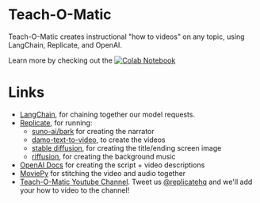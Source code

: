 # Teach-O-Matic
Teach-O-Matic creates instructional "how to videos" on any topic, using LangChain, Replicate, and OpenAI.

Learn more by checking out the [![Colab Notebook](https://colab.research.google.com/assets/colab-badge.svg)](https://colab.research.google.com/github/cbh123/teach-o-matic/blob/main/Teach_O_Matic.ipynb)

# Links
- [LangChain](https://python.langchain.com/en/latest/), for chaining together our model requests.
- [Replicate](https://replicate.com), for running:
  - [suno-ai/bark](https://github.com/suno-ai/bark) for creating the narrator
  - [damo-text-to-video](https://replicate.com/cjwbw/damo-text-to-video), to create the videos
  - [stable diffusion](https://replicate.com/stability-ai/stable-diffusion), for creating the title/ending screen image
  - [riffusion](https://replicate.com/riffusion/riffusion), for creating the background music
- [OpenAI Docs](https://beta.openai.com) for creating the script + video descriptions
- [MoviePy](https://zulko.github.io/moviepy/) for stitching the video and audio together
- [Teach-O-Matic Youtube Channel](https://www.youtube.com/@teach-o-matic). Tweet us [@replicatehq](https://twitter.com/replicatehq) and we'll add your how to video to the channel!
